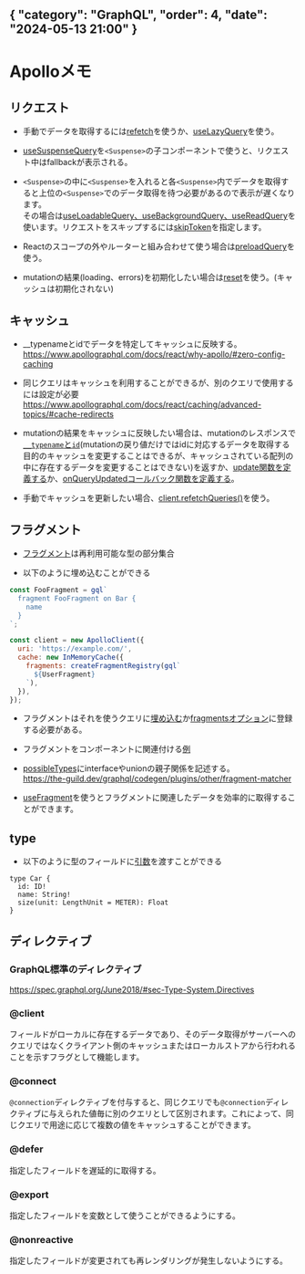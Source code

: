 { "category": "GraphQL",  "order": 4, "date": "2024-05-13 21:00" }
---
# Apolloメモ

## リクエスト 

* 手動でデータを取得するには[refetch](https://www.apollographql.com/docs/react/data/queries/#queryresult-interface-refetch)を使うか、[useLazyQuery](https://www.apollographql.com/docs/react/data/queries/#manual-execution-with-uselazyquery)を使う。

* [useSuspenseQuery](https://www.apollographql.com/docs/react/data/suspense#fetching-with-suspense)を`<Suspense>`の子コンポーネントで使うと、リクエスト中はfallbackが表示される。

* `<Suspense>`の中に`<Suspense>`を入れると各`<Suspense>`内でデータを取得すると上位の`<Suspense>`でのデータ取得を待つ必要があるので表示が遅くなります。  
その場合は[useLoadableQuery、useBackgroundQuery、useReadQuery](https://www.apollographql.com/docs/react/data/suspense/#avoiding-request-waterfalls)を使います。リクエストをスキップするには[skipToken](https://www.apollographql.com/docs/react/api/react/hooks/#skiptoken)を指定します。

* Reactのスコープの外やルーターと組み合わせて使う場合は[preloadQuery](https://www.apollographql.com/docs/react/data/suspense/#initiating-queries-outside-react)を使う。

* mutationの結果(loading、errors)を初期化したい場合は[reset](https://www.apollographql.com/docs/react/data/mutations/#resetting-mutation-status)を使う。(キャッシュは初期化されない)

## キャッシュ

* __typenameとidでデータを特定してキャッシュに反映する。  
https://www.apollographql.com/docs/react/why-apollo/#zero-config-caching

* 同じクエリはキャッシュを利用することができるが、別のクエリで使用するには設定が必要  
https://www.apollographql.com/docs/react/caching/advanced-topics/#cache-redirects

* mutationの結果をキャッシュに反映したい場合は、mutationのレスポンスで[`__typename`と`id`](https://www.apollographql.com/docs/react/data/mutations/#include-modified-objects-in-mutation-responses)(mutationの戻り値だけではidに対応するデータを取得する目的のキャッシュを変更することはできるが、キャッシュされている配列の中に存在するデータを変更することはできない)を返すか、[update関数を定義する](https://www.apollographql.com/docs/react/data/mutations/#the-update-function)か、[onQueryUpdatedコールバック関数を定義する](https://www.apollographql.com/docs/react/data/mutations/#refetching-after-update)。

* 手動でキャッシュを更新したい場合、[client.refetchQueries()](https://www.apollographql.com/docs/react/data/refetching/)を使う。

## フラグメント

* [フラグメント](https://graphql.org/learn/queries/#fragments)は再利用可能な型の部分集合

* 以下のように埋め込むことができる

```js
const FooFragment = gql`
  fragment FooFragment on Bar {
    name
  }
`;

const client = new ApolloClient({
  uri: 'https://example.com/',
  cache: new InMemoryCache({
    fragments: createFragmentRegistry(gql`
      ${UserFragment}
    `),
  }),
});
```

* フラグメントはそれを使うクエリに[埋め込む](https://www.apollographql.com/docs/react/data/fragments/#example-usage)か[fragmentsオプション]()に登録する必要がある。

* フラグメントをコンポーネントに関連付ける[例](https://www.apollographql.com/docs/react/data/fragments/#creating-colocated-fragments)

* [possibleTypes](https://www.apollographql.com/docs/react/data/fragments/#using-fragments-with-unions-and-interfaces)にinterfaceやunionの親子関係を記述する。  
https://the-guild.dev/graphql/codegen/plugins/other/fragment-matcher

* [useFragment](https://www.apollographql.com/docs/react/data/fragments/#usefragment)を使うとフラグメントに関連したデータを効率的に取得することができます。

## type

* 以下のように型のフィールドに[引数](https://graphql.org/learn/schema/#arguments)を渡すことができる  
```
type Car {
  id: ID!
  name: String!
  size(unit: LengthUnit = METER): Float
}
```

## ディレクティブ

### GraphQL標準のディレクティブ

https://spec.graphql.org/June2018/#sec-Type-System.Directives

### @client

フィールドがローカルに存在するデータであり、そのデータ取得がサーバーへのクエリではなくクライアント側のキャッシュまたはローカルストアから行われることを示すフラグとして機能します。

### @connect

`@connection`ディレクティブを付与すると、同じクエリでも`@connection`ディレクティブに与えられた値毎に別のクエリとして区別されます。これによって、同じクエリで用途に応じて複数の値をキャッシュすることができます。

### @defer

指定したフィールドを遅延的に取得する。

### @export

指定したフィールドを変数として使うことができるようにする。

### @nonreactive

指定したフィールドが変更されても再レンダリングが発生しないようにする。